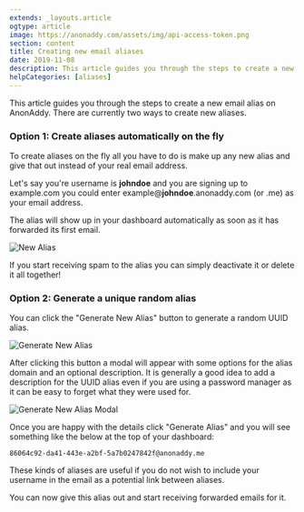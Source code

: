 ```yaml
---
extends: _layouts.article
ogtype: article
image: https://anonaddy.com/assets/img/api-access-token.png
section: content
title: Creating new email aliases
date: 2019-11-08
description: This article guides you through the steps to create a new email alias on AnonAddy. There are currently two ways to create new aliases.
helpCategories: [aliases]
---
```


This article guides you through the steps to create a new email alias on AnonAddy. There are currently two ways to create new aliases.

### Option 1: Create aliases automatically on the fly

To create aliases on the fly all you have to do is make up any new alias and give that out instead of your real email address.

Let's say you're username is **johndoe** and you are signing up to example.com you could enter example@**johndoe**.anonaddy.com (or .me) as your email address.

The alias will show up in your dashboard automatically as soon as it has forwarded its first email.

<div class="flex justify-center my-8">
  <img class="shadow" src="/assets/img/help-alias.jpg" alt="New Alias" title="New Alias">
</div>

If you start receiving spam to the alias you can simply deactivate it or delete it all together!

### Option 2: Generate a unique random alias

You can click the "Generate New Alias" button to generate a random UUID alias.

<div class="my-8">
  <img class="shadow" src="/assets/img/help-generate-alias.jpg" alt="Generate New Alias" title="Generate New Alias">
</div>

After clicking this button a modal will appear with some options for the alias domain and an optional description. It is generally a good idea to add a description for the UUID alias even if you are using a password manager as it can be easy to forget what they were used for.

<div class="my-8">
  <img class="shadow" src="/assets/img/help-generate-alias-modal.jpg" alt="Generate New Alias Modal" title="Generate New Alias Modal">
</div>

Once you are happy with the details click "Generate Alias" and you will see something like the below at the top of your dashboard:

`86064c92-da41-443e-a2bf-5a7b0247842f@anonaddy.me`

These kinds of aliases are useful if you do not wish to include your username in the email as a potential link between aliases.

You can now give this alias out and start receiving forwarded emails for it.